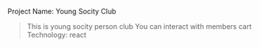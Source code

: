 Project Name: Young Socity Club
>This is young socity person club
>You can interact with members cart
>Technology: react
